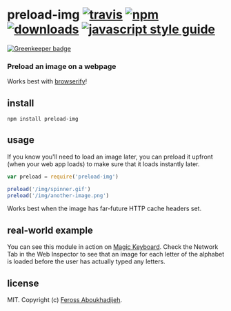 # preload-img [![travis][travis-image]][travis-url] [![npm][npm-image]][npm-url] [![downloads][downloads-image]][downloads-url] [![javascript style guide][standard-image]][standard-url]

[![Greenkeeper badge](https://badges.greenkeeper.io/feross/preload-img.svg)](https://greenkeeper.io/)

[travis-image]: https://img.shields.io/travis/feross/preload-img/master.svg
[travis-url]: https://travis-ci.org/feross/preload-img
[npm-image]: https://img.shields.io/npm/v/preload-img.svg
[npm-url]: https://npmjs.org/package/preload-img
[downloads-image]: https://img.shields.io/npm/dm/preload-img.svg
[downloads-url]: https://npmjs.org/package/preload-img
[standard-image]: https://img.shields.io/badge/code_style-standard-brightgreen.svg
[standard-url]: https://standardjs.com

### Preload an image on a webpage

Works best with [browserify](http://browserify.org/)!

## install

```
npm install preload-img
```

## usage

If you know you'll need to load an image later, you can preload it upfront (when
your web app loads) to make sure that it loads instantly later.

```js
var preload = require('preload-img')

preload('/img/spinner.gif')
preload('/img/another-image.png')
```

Works best when the image has far-future HTTP cache headers set.

## real-world example

You can see this module in action on [Magic Keyboard](http://magickeyboard.io/).
Check the Network Tab in the Web Inspector to see that an image for each letter of
the alphabet is loaded before the user has actually typed any letters.

## license

MIT. Copyright (c) [Feross Aboukhadijeh](http://feross.org).
